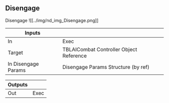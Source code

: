 ## Disengage
Disengage
![[../img/nd_img_Disengage.png]]

|Inputs||
|--|--|
| In | Exec |
| Target | TBLAICombat Controller Object Reference |
| In Disengage Params | Disengage Params Structure (by ref) |

|Outputs||
|--|--|
| Out | Exec |
